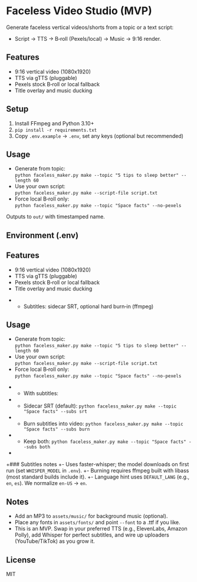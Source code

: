 # Faceless Video Studio (MVP)

Generate faceless vertical videos/shorts from a topic or a text script:
- Script → TTS → B‑roll (Pexels/local) → Music → 9:16 render.

## Features
- 9:16 vertical video (1080x1920)
- TTS via gTTS (pluggable)
- Pexels stock B‑roll or local fallback
- Title overlay and music ducking

## Setup
1) Install FFmpeg and Python 3.10+
2) `pip install -r requirements.txt`
3) Copy `.env.example` → `.env`, set any keys (optional but recommended)

## Usage
- Generate from topic:  
  `python faceless_maker.py make --topic "5 tips to sleep better" --length 60`
- Use your own script:  
  `python faceless_maker.py make --script-file script.txt`
- Force local B‑roll only:  
  `python faceless_maker.py make --topic "Space facts" --no-pexels`

Outputs to `out/` with timestamped name.

## Environment (.env)

 ## Features
 - 9:16 vertical video (1080x1920)
 - TTS via gTTS (pluggable)
 - Pexels stock B‑roll or local fallback
 - Title overlay and music ducking
+ - Subtitles: sidecar SRT, optional hard burn‑in (ffmpeg)

 ## Usage
 - Generate from topic:  
   `python faceless_maker.py make --topic "5 tips to sleep better" --length 60`
 - Use your own script:  
   `python faceless_maker.py make --script-file script.txt`
 - Force local B‑roll only:  
   `python faceless_maker.py make --topic "Space facts" --no-pexels`
+ - With subtitles:
+   - Sidecar SRT (default): `python faceless_maker.py make --topic "Space facts" --subs srt`
+   - Burn subtitles into video: `python faceless_maker.py make --topic "Space facts" --subs burn`
+   - Keep both: `python faceless_maker.py make --topic "Space facts" --subs both`
+
+### Subtitles notes
+- Uses faster-whisper; the model downloads on first run (set `WHISPER_MODEL` in `.env`).
+- Burning requires ffmpeg built with libass (most standard builds include it).
+- Language hint uses `DEFAULT_LANG` (e.g., `en`, `es`). We normalize `en-US` → `en`.

## Notes
- Add an MP3 to `assets/music/` for background music (optional).
- Place any fonts in `assets/fonts/` and point `--font` to a .ttf if you like.
- This is an MVP. Swap in your preferred TTS (e.g., ElevenLabs, Amazon Polly), add Whisper for perfect subtitles, and wire up uploaders (YouTube/TikTok) as you grow it.

## License
MIT
